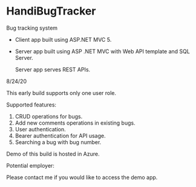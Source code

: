 # HandiBugTracker
Bug tracking system 
- Client app built using ASP.NET MVC 5.
- Server app built using ASP .NET MVC with Web API template and SQL Server.
  
  Server app serves REST APIs.

8/24/20

This early build supports only one user role.

Supported features:
1. CRUD operations for bugs.
2. Add new comments operations in existing bugs.
3. User authentication.
4. Bearer authentication for API usage.
5. Searching a bug with bug number.

Demo of this build is hosted in Azure.

Potential employer:

Please contact me if you would like to access the demo app.
